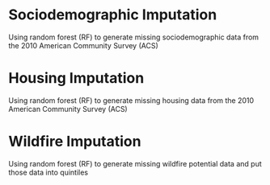# Sociodemographic Imputation
Using random forest (RF) to generate missing sociodemographic data from the 2010 American Community Survey (ACS) 

# Housing Imputation
Using random forest (RF) to generate missing housing data from the 2010 American Community Survey (ACS)

#  Wildfire Imputation
Using random forest (RF) to generate missing wildfire potential data and put those data into quintiles
